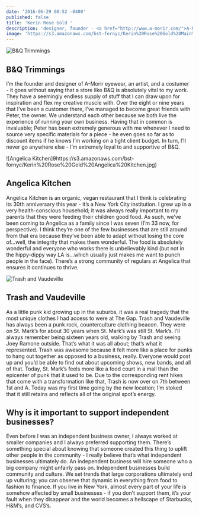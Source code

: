 ```yaml
---
date: '2016-06-29 08:52 -0400'
published: false
title: 'Kerin Rose Gold '
description: 'designer, founder - <a href="http://www.a-morir.com/">A-Morir</a>'
image: 'https://s3.amazonaws.com/bst-fornyc/Kerin%20Rose%20Gold%20Main%20Portrait.jpg'
---
```

![B&Q Trimmings](https://s3.amazonaws.com/bst-fornyc/Kerin%20Rose%20Gold%20B&Q%20Trimmings.jpg)
## B&Q Trimmings

I’m the founder and designer of A-Morir eyewear, an artist, and a costumer - it goes without saying that a store like B&Q is absolutely vital to my work. They have a seemingly endless supply of stuff that I can draw upon for inspiration and flex my creative muscle with. Over the eight or nine years that I’ve been a customer there, I’ve managed to become great friends with Peter, the owner. We understand each other because we both live the experience of running your own business. Having that in common is invaluable; Peter has been extremely generous with me whenever I need to source very specific materials for a piece - he even goes so far as to discount items if he knows I’m working on a tight client budget. In turn, I’ll never go anywhere else - I’m extremely loyal to and supportive of B&Q.

![Angelica Kitchen]9https://s3.amazonaws.com/bst-fornyc/Kerin%20Rose%20Gold%20Angelica%20Kitchen.jpg)
## Angelica Kitchen

Angelica Kitchen is an organic, vegan restaurant that I think is celebrating its 30th anniversary this year - it’s a New York City institution. I grew up in a very health-conscious household; it was always really important to my parents that they were feeding their children good food. As such, we’ve been coming to Angelica as a family since I was seven (I’m 33 now, for perspective). I think they’re one of the few businesses that are still around from that era because they’ve been able to adapt without losing the core of...well, the integrity that makes them wonderful. The food is absolutely wonderful and everyone who works there is unbelievably kind (but not in the hippy-dippy way LA is...which usually just makes me want to punch people in the face). There’s a strong community of regulars at Angelica that ensures it continues to thrive.

![Trash and Vaudeville](https://s3.amazonaws.com/bst-fornyc/Kerin%20Rose%20Gold%20Trash%20and%20Vaudeville.jpg)
## Trash and Vaudeville

As a little punk kid growing up in the suburbs, it was a real tragedy that the most unique clothes I had access to were at The Gap. Trash and Vaudeville has always been a punk rock, counterculture clothing beacon. They were on St. Mark’s for about 30 years when St. Mark’s was still St. Mark’s. I’ll always remember being sixteen years old, walking by Trash and seeing Joey Ramone outside. That’s what it was all about; that’s what it represented. Trash was awesome because it felt more like a place for punks to hang out together as opposed to a business, really. Everyone would post up and you’d be able to find out about upcoming shows, new bands, and all of that. Today, St. Mark’s feels more like a food court in a mall than the epicenter of punk that it used to be. Due to the corresponding rent hikes that come with a transformation like that, Trash is now over on 7th between 1st and A. Today was my first time going by the new location; I’m stoked that it still retains and reflects all of the original spot’s energy.

## Why is it important to support independent businesses?

Even before I was an independent business owner, I always worked at smaller companies and I always preferred supporting them. There’s something special about knowing that someone created this thing to uplift other people in the community - I really believe that’s what independent businesses ultimately do. An independent business will hire someone who a big company might unfairly pass on. Independent businesses build community and culture. We set trends that large corporations ultimately end up vulturing; you can observe that dynamic in everything from food to fashion to finance. If you live in New York, almost every part of your life is somehow affected by small businesses - if you don’t support them, it’s your fault when they disappear and the world becomes a hellscape of Starbucks, H&M’s, and CVS’s. 
